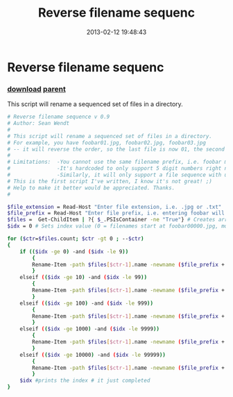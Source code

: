 ﻿---
pid:            3944
parent:         3113
children:       
poster:         poofy
title:          Reverse filename sequenc
date:           2013-02-12 19:48:43
description:    This script will rename a sequenced set of files in a directory.
format:         bash
---

# Reverse filename sequenc

### [download](3944.sh) [parent](3113.md) 

This script will rename a sequenced set of files in a directory.

```bash
# Reverse filename sequence v 0.9
# Author: Sean Wendt
# 
# This script will rename a sequenced set of files in a directory.
# For example, you have foobar01.jpg, foobar02.jpg, foobar03.jpg 
# -- it will reverse the order, so the last file is now 01, the second to last 02, etc..
# 
# Limitations: 	-You cannot use the same filename prefix, i.e. foobar must change to foobars.
# 				-It's hardcoded to only support 5 digit numbers right now.
#				-Similarly, it will only support a file sequence with up to 5 digits.
# This is the first script I've written, I know it's not great! ;)
# Help to make it better would be appreciated. Thanks.
#

$file_extension = Read-Host "Enter file extension, i.e. .jpg or .txt"
$file_prefix = Read-Host "Enter file prefix, i.e. entering foobar will rename files to foobar001.ext, foobar002.ext, etc.."
$files =  Get-ChildItem | ?{ $_.PSIsContainer -ne "True"} # Creates array of files in current directory, ignores folders
$idx = 0 # Sets index value (0 = filenames start at foobar00000.jpg, modify to 1 to start at foobar00001.jpg)

for ($ctr=$files.count; $ctr -gt 0 ; --$ctr)
{
	if (($idx -ge 0) -and ($idx -le 9))
		{
		Rename-Item -path $files[$ctr-1].name -newname ($file_prefix + '00000' + $idx++ + $file_extension)
		}
	elseif (($idx -ge 10) -and ($idx -le 99))
		{
		Rename-Item -path $files[$ctr-1].name -newname ($file_prefix + '0000' + $idx++ + $file_extension)
		}
	elseif (($idx -ge 100) -and ($idx -le 999))
		{
		Rename-Item -path $files[$ctr-1].name -newname ($file_prefix + '000' + $idx++ + $file_extension)
		}
	elseif (($idx -ge 1000) -and ($idx -le 9999))
		{
		Rename-Item -path $files[$ctr-1].name -newname ($file_prefix + '00' + $idx++ + $file_extension)
		}
	elseif (($idx -ge 10000) -and ($idx -le 99999))
		{
		Rename-Item -path $files[$ctr-1].name -newname ($file_prefix + '0' + $idx++ + $file_extension)
		}
	$idx #prints the index # it just completed
}
```
